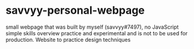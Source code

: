 # savvyy-personal-webpage
small webpage that was built by myself (savvyy#7497), no JavaScript simple skills overview practice and experimental and is not to be used for production. Website to practice design techniques
